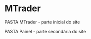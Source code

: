 # MTrader

<p>PASTA MTrader - parte inicial do site</p>
<p>PASTA Painel - parte secondária do site</p>
